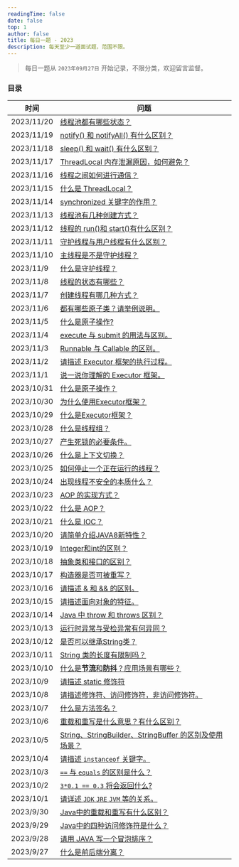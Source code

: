 ```yaml
---
readingTime: false
date: false
top: 1
author: false
title: 每日一题 - 2023
description: 每天至少一道面试题，范围不限。
---
```


> 每日一题从 `2023年09月27日` 开始记录，不限分类，欢迎留言监督。

### 目录

| 时间         | 问题                                                           |
|------------|--------------------------------------------------------------|
| 2023/11/20 | [线程池都有哪些状态？](./11.md#_11-20)                                 |
| 2023/11/19 | [notify() 和 notifyAll() 有什么区别？](./11.md#_11-19)              |
| 2023/11/18 | [sleep() 和 wait() 有什么区别？](./11.md#_11-18)                    |
| 2023/11/17 | [ThreadLocal 内存泄漏原因，如何避免？](./11.md#_11-17)                   |
| 2023/11/16 | [线程之间如何进行通信？](./11.md#_11-16)                                |
| 2023/11/15 | [什么是 ThreadLocal？](./11.md#_11-15)                           |
| 2023/11/14 | [synchronized 关键字的作用？](./11.md#_11-14)                       |
| 2023/11/13 | [线程池有几种创建方式？](./11.md#_11-13)                                |
| 2023/11/12 | [线程的 run()和 start()有什么区别？](./11.md#_11-12)                   |
| 2023/11/11 | [守护线程与用户线程有什么区别？](./11.md#_11-11)                            |
| 2023/11/10 | [主线程是不是守护线程？](./11.md#_11-10)                                |
| 2023/11/9  | [什么是守护线程？](./11.md#_11-8)                                    |
| 2023/11/8  | [线程的状态有哪些？](./11.md#_11-8)                                   |
| 2023/11/7  | [创建线程有哪几种方式？](./11.md#_11-7)                                 |
| 2023/11/6  | [都有哪些原子类？请举例说明。](./11.md#_11-6)                              |
| 2023/11/5  | [什么是原子操作?](./11.md#_11-5)                                    |
| 2023/11/4  | [execute 与 submit 的用法与区别。](./11.md#_11-4)                    |
| 2023/11/3  | [Runnable 与 Callable 的区别。](./11.md#_11-3)                    |
| 2023/11/2  | [请描述 Executor 框架的执行过程。](./11.md#_11-2)                       |
| 2023/11/1  | [说一说你理解的 Executor 框架。](./11.md#_11-1)                        |
| 2023/10/31 | [什么是原子操作？](./10.md#_10-31)                                   |
| 2023/10/30 | [为什么使用Executor框架？](./10.md#_10-30)                           |
| 2023/10/29 | [什么是Executor框架？](./10.md#_10-29)                             |
| 2023/10/28 | [什么是线程组？](./10.md#_10-28)                                    |
| 2023/10/27 | [产生死锁的必要条件。](./10.md#_10-27)                                 |
| 2023/10/26 | [什么是上下文切换？](./10.md#_10-26)                                  |
| 2023/10/25 | [如何停止一个正在运行的线程？](./10.md#_10-25)                             |
| 2023/10/24 | [出现线程不安全的本质什么？](./10.md#_10-24)                              |
| 2023/10/23 | [AOP 的实现方式？](./10.md#_10-23)                                 |
| 2023/10/22 | [什么是 AOP？](./10.md#_10-22)                                   |
| 2023/10/21 | [什么是 IOC？](./10.md#_10-21)                                   |
| 2023/10/20 | [请简单介绍JAVA8新特性？](./10.md#_10-20)                             |
| 2023/10/19 | [Integer和int的区别？](./10.md#_10-19)                            |
| 2023/10/18 | [抽象类和接口的区别？](./10.md#_10-18)                                 |
| 2023/10/17 | [构造器是否可被重写？](./10.md#_10-17)                                 |
| 2023/10/16 | [请描述 & 和 && 的区别。](./10.md#_10-16)                            |
| 2023/10/15 | [请描述面向对象的特征。](./10.md#_10-15)                                |
| 2023/10/14 | [Java 中 throw 和 throws 区别？](./10.md#_10-14)                  |
| 2023/10/13 | [运行时异常与受检异常有何异同？](./10.md#_10-13)                            |
| 2023/10/12 | [是否可以继承String类？](./10.md#_10-12)                             |
| 2023/10/11 | [String 类的长度有限制吗？](./10.md#_10-11)                           |
| 2023/10/10 | [什么是**节流**和**防抖**？应用场景有哪些？](./10.md#_10-10)                  |
| 2023/10/9  | [请描述 static 修饰符](./10.md#_10-9)                              |
| 2023/10/8  | [请描述修饰符、访问修饰符，非访问修饰符。](./10.md#_10-8)                        |
| 2023/10/7  | [什么是方法签名？](./10.md#_10-7)                                    |
| 2023/10/6  | [重载和重写是什么意思？有什么区别？](./10.md#_10-6)                           |
| 2023/10/5  | [String、StringBuilder、StringBuffer 的区别及使用场景？](./10.md#_10-5) |
| 2023/10/4  | [请描述 `instanceof` 关键字。](./10.md#_10-4)                       |
| 2023/10/3  | [`==` 与 `equals` 的区别是什么？](./10.md#_10-3)                     |
| 2023/10/2  | [`3*0.1 == 0.3` 将会返回什么?](./10.md#_10-2)                      |
| 2023/10/1  | [请详述 `JDK` `JRE` `JVM` 等的关系。](./10.md#_10-1)                 |
| 2023/9/30  | [Java中的重载和重写有什么区别？](./9.md#_9-30)                            |
| 2023/9/29  | [Java中的四种访问修饰符是什么？](./9.md#_9-29)                            |
| 2023/9/28  | [请用 JAVA 写一个冒泡排序？](./9.md#_9-28)                             |
| 2023/9/27  | [什么是前后端分离？](./9.md#_9-27)                                    |